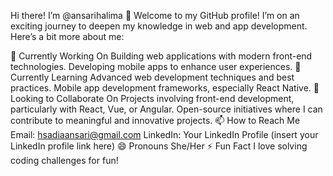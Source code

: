 Hi there! I’m @ansarihalima 👋
Welcome to my GitHub profile! I’m on an exciting journey to deepen my knowledge in web and app development. Here’s a bit more about me:

🔭 Currently Working On
Building web applications with modern front-end technologies.
Developing mobile apps to enhance user experiences.
🌱 Currently Learning
Advanced web development techniques and best practices.
Mobile app development frameworks, especially React Native.
👯 Looking to Collaborate On
Projects involving front-end development, particularly with React, Vue, or Angular.
Open-source initiatives where I can contribute to meaningful and innovative projects.
📫 How to Reach Me
Email: hsadiaansari@gmail.com
LinkedIn: Your LinkedIn Profile (insert your LinkedIn profile link here)
😄 Pronouns
She/Her
⚡ Fun Fact
I love solving coding challenges for fun!

